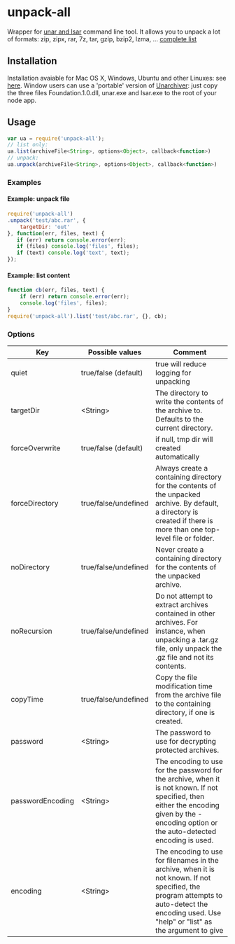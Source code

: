 
# unpack-all

Wrapper for [unar and lsar](http://unarchiver.c3.cx/commandline) command line tool.
It allows you to unpack a lot of formats: zip, zipx, rar, 7z, tar, gzip, bzip2, lzma, ... [complete list](http://unarchiver.c3.cx/formats)

## Installation

Installation avaiable for Mac OS X, Windows, Ubuntu and other Linuxes: see [here](http://unarchiver.c3.cx/commandline).
Window users can use a 'portable' version of [Unarchiver](http://unarchiver.c3.cx/commandline): just copy the three files Foundation.1.0.dll, unar.exe and lsar.exe to the root of your node app.
                    
## Usage 
```js
var ua = require('unpack-all');
// list only:
ua.list(archiveFile<String>, options<Object>, callback<function>)
// unpack:
ua.unpack(archiveFile<String>, options<Object>, callback<function>)
```

### Examples

#### Example: unpack file
```js
require('unpack-all')
.unpack('test/abc.rar', {
    targetDir: 'out'
}, function(err, files, text) {
   if (err) return console.error(err);
   if (files) console.log('files', files);
   if (text) console.log('text', text);
});
```
         
#### Example: list content
```js
function cb(err, files, text) {
    if (err) return console.error(err);
    console.log('files', files);
}
require('unpack-all').list('test/abc.rar', {}, cb);
```                    
                    
                    
### Options

Key       | Possible values        | Comment
--------- | -----------------------|-------------------------------------------------
quiet     | true/false (default)   | true will reduce logging for unpacking 
targetDir | \<String>              | The directory to write the contents of the archive to. Defaults to the current directory.
forceOverwrite | true/false (default)  | if null, tmp dir will created automatically
forceDirectory | true/false/undefined  | Always create a containing directory for the contents of the unpacked archive. By default, a directory is created if there is more than one top-level file or folder. 
noDirectory | true/false/undefined     | Never create a containing directory for the contents of the unpacked archive. 
noRecursion | true/false/undefined     | Do not attempt to extract archives contained in other archives. For instance, when unpacking a .tar.gz file, only unpack the .gz file and not its contents. 
copyTime | true/false/undefined        | Copy the file modification time from the archive file to the containing directory, if one is created. 
password | \<String>                   | The password to use for decrypting protected archives. 
passwordEncoding | \<String>           | The encoding to use for the password for the archive, when it is not known. If not specified, then either the encoding given by the -encoding option or the auto-detected encoding is used. 
encoding | \<String>                   | The encoding to use for filenames in the archive, when it is not known. If not specified, the program attempts to auto-detect the encoding used. Use "help" or "list" as the argument to give 


 
                    
 